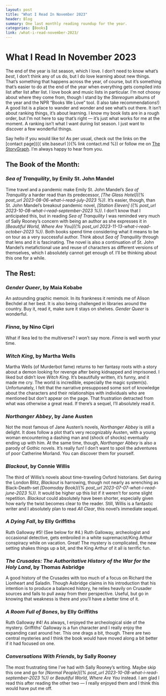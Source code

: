 ```yaml
---
layout: post
title: "What I Read In November 2023" 
header: Blog
summary: One last monthly reading roundup for the year.
categories: [Books]
link: /what-i-read-november-2023/
---
```

# What I Read In November 2023
The end of the year is list season, which I love. I don’t need to know what’s *best*, I don’t think any of us do, but I do love learning about new things. That’s something that happens across the year, of course, but it’s something that’s easier to do at the end of the year when everything gets compiled into list after list after list. I love book and music lists in particular. I’m not choosy about where they come from, though I stand by the _Stereogum_ albums of the year and the NPR “Books We Love” tool. (I also take recommendations!) A good list is a place to wander and wonder and see what’s out there. It isn’t about ranking things, it’s about learning. I know my book lists are in a rough order, but I’m not here to say that’s right — it’s just what works for me at the moment. A ranking isn’t what I want during list season. I just want to discover a few wonderful things.

Say hello if you would like to! As per usual, check out the links on the [contact page]({{ site.baseurl }}{% link contact.md %}) or follow me on [The StoryGraph](https://app.thestorygraph.com/profile/wishfulwriting). I’m always happy to hear from you.

## The Book of the Month:
### *Sea of Tranquility*, by Emily St. John Mandel
Time travel and a pandemic make Emily St. John Mandel’s *Sea of Tranquility* a harder read than its predecessor, *[The Glass Hotel]({% post_url 2023-08-06-what-i-read-july-2023 %})*. It’s easier, though, than St. John Mandel’s breakout pandemic novel, *[Station Eleven] ({% post_url 2023-10-08-what-i-read-september-2023 %})*. I don’t know that I anticipated this, but in reading *Sea of Tranquility* I was reminded very much of Sally Rooney’s concern with being an author as she expresses it in *[Beautiful World, Where Are You]({% post_url 2023-11-13-what-i-read-october-2023 %})*. Both books spend time considering what it means to be on tour as a very successful author. Think about *Sea of Tranquility* through that lens and it is fascinating. The novel is also a continuation of St. John Mandel’s metafictional use and reuse of characters as different versions of themselves, which I absolutely cannot get enough of. I’ll be thinking about this one for a while.
## The Rest:
### *Gender Queer*, by Maia Kobabe
An astounding graphic memoir. In its frankness it reminds me of Alison Bechdel at her best. It is also being challenged in libraries around the country. Buy it, read it, make sure it stays on shelves. *Gender Queer* is wonderful. 
### *Finna*, by Nino Cipri
What if Ikea led to the multiverse? I won’t say more. *Finna* is well worth your time.
### *Witch King*, by Martha Wells
Martha Wells (of Murderbot fame) returns to her fantasy roots with a story about a demon looking for revenge after being kidnapped and imprisoned. I liked but didn’t love *Witch King*. It’s beautifully written, it’s funny, and it made me cry. The world is incredible, especially the magic system(s). Unfortunately, I felt that the narrative presupposed some sort of knowledge about the characters and their relationships with individuals who are mentioned but don’t appear on the page. That frustration detracted from what was otherwise a great read. If there’s a sequel, I’ll absolutely read it.
### *Northanger Abbey*, by Jane Austen 
Not the most famous of Jane Austen’s novels, *Northanger Abbey* is still a delight. It does follow a plot that’s very recognizably Austen, with a young woman encountering a dashing man and (shock of shocks) eventually ending up with him. At the same time, though, *Northanger Abbey* is also a parody of Gothic novels. It’s really fun! I don’t want to spoil the adventures of poor Catherine Morland. You can discover them for yourself. 
### *Blackout*, by Connie Willis
The third of Willis’s novels about time-traveling Oxford historians. Set during the London Blitz, *Blackout* is harrowing, though not nearly as wrenching as Black-Death-set *[Doomsday Book]({% post_url 2023-07-07-what-i-read-june-2023 %})*. It would be higher up this list if it weren’t for some slight repetition. *Blackout* could absolutely have been shorter, especially given how early the twist becomes clear to the reader. Still, Willis is a fantastic writer and I absolutely plan to read *All Clear*, this novel’s immediate sequel.
### *A Dying Fall*, by Elly Griffiths
Ruth Galloway #5! (See below for #4.) Ruth Galloway, archeologist and occasional detective, gets embroiled in a white supremacist/King Arthur conspiracy while on vacation. Great! The mystery is complicated, the new setting shakes things up a bit, and the King Arthur of it all is terrific fun. 
### *The Crusades: The Authoritative History of the War for the Holy Land*, by Thomas Asbridge
A good history of the Crusades with too much of a focus on Richard the Lionheart and Saladin. Though Asbridge claims in his introduction that his intention is to produce a balanced history, he relies heavily on Crusader sources and fails to pull away from their perspective. Useful, but go in knowing that weakness is there and you’ll have a better time of it. 
### *A Room Full of Bones*, by Elly Griffiths
Ruth Galloway #4! As always, I enjoyed the archeological side of the mystery. Griffiths’ Galloway is a fun character and I really enjoy the expanding cast around her. This one drags a bit, though. There are two central mysteries and I think the book would have moved along a bit better if it had focused on one. 
### *Conversations With Friends*, by Sally Rooney
The most frustrating time I’ve had with Sally Rooney’s writing. Maybe skip this one and go for *[Normal People]({% post_url 2023-10-08-what-i-read-september-2023 %})* or *Beautiful World, Where Are You* instead. I am glad I read this after reading the other two — I really enjoyed them and I think this would have put me off.


